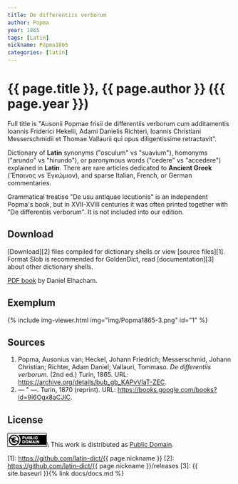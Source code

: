 ```yaml
---
title: De differentiis verborum
author: Popma
year: 1865
tags: [Latin]
nickname: Popma1865
categories: [latin]
---
```

# {{ page.title }}, {{ page.author }} ({{ page.year }})

Full title is "Ausonii Popmae frisii de differentiis verborum cum additamentis Ioannis Friderici Hekelii, Adami Danielis Richteri, Ioannis Christiani Messerschmidii et Thomae Vallaurii qui opus diligentissime retractavit".

Dictionary of **Latin** synonyms ("osculum" vs "suavium"), homonyms ("arundo" vs "hirundo"), or paronymous words ("cedere" vs "accedere") explained in **Latin**. There are rare articles dedicated to **Ancient Greek** (Ἔπαινος vs Ἐγκώμιον), and sparse Italian, French, or German commentaries.

Grammatical treatise "De usu antiquae locutionis" is an independent Popma's book, but in XVII-XVIII centuries it was often printed together with "De differentiis verborum". It is not included into our edition.


## Download

[Download][2] files compiled for dictionary shells or view [source files][1]. Format Slob is recommended for GoldenDict, read [documentation][3] about other dictionary shells.

[PDF book](https://danelh.github.io/De_Differentiis_Verborum_Popma.pdf) by Daniel Elhacham.


## Exemplum

{% include img-viewer.html img="img/Popma1865-3.png" id="1" %}


## Sources

1. Popma, Ausonius van; Heckel, Johann Friedrich; Messerschmid, Johann Christian; Richter, Adam Daniel; Vallauri, Tommaso. _De differentiis verborum._ (2nd ed.) Turin, 1865. URL: <https://archive.org/details/bub_gb_KAPvVIaT-ZEC>.
1. — " —. Turin, 1870 (reprint). URL: <https://books.google.com/books?id=9i6Ogx8aCJIC>.


## License

[![Public Domain](/assets/img/license-public-domain.png)](http://creativecommons.org/publicdomain/mark/1.0/)\\
This work is distributed as [Public Domain](http://creativecommons.org/publicdomain/mark/1.0/).


[1]: https://github.com/latin-dict/{{ page.nickname }}
[2]: https://github.com/latin-dict/{{ page.nickname }}/releases
[3]: {{ site.baseurl }}{% link docs/docs.md %}
